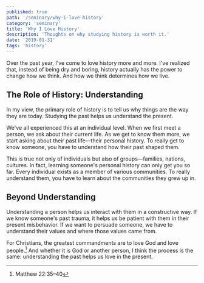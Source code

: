 ```yaml
---
published: true
path: '/seminary/why-i-love-history'
category: 'seminary'
title: 'Why I Love History'
description: 'Thoughts on why studying history is worth it.'
date: '2019-01-31'
tags: 'history'
---
```


Over the past year, I've come to love history more and more.
I've realized that, instead of being dry and boring, history actually has the power to change how we think.
And how we think determines how we live.

## The Role of History: Understanding

In my view, the primary role of history is to tell us why things are the way they are today.
Studying the past helps us understand the present.

We've all experienced this at an individual level.
When we first meet a person, we ask about their current life.
As we get to know them more, we start asking about their past life—their personal history.
To really get to know someone, you have to understand how their past shaped them.

This is true not only of individuals but also of groups—families, nations, cultures.
In fact, learning someone's personal history can only get you so far.
Every individual exists as a member of various communities.
To really understand them, you have to learn about the communities they grew up in.

## Beyond Understanding

Understanding a person helps us interact with them in a constructive way.
If we know someone's past trauma, it helps us be patient with them in their present misbehavior.
If we want to persuade someone, we have to understand their values and where those values came from.

For Christians, the greatest commandments are to love God and love people.[^1]
And whether it is God or another person, I think the process is the same:
understanding the past helps us love in the present.

[^1]: <x-link to="https://www.bible.com/bible/59/MAT.22.35-40">Matthew 22:35–40</x-link>
